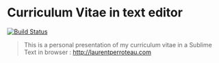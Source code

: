 
Curriculum Vitae in text editor
===============================

[![Build Status](https://travis-ci.org/laurentperroteau/curriculum-vitae.svg?branch=master)](https://travis-ci.org/laurentperroteau/curriculum-vitae)

> This is a personal presentation of my curriculum vitae in a Sublime Text in browser : http://laurentperroteau.com

